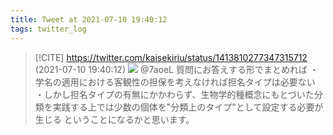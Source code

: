 ```yaml
---
title: Tweet at 2021-07-10 19:40:12
tags: twitter_log
---
```


> [!CITE] https://twitter.com/kaisekiriu/status/1413810277347315712 (2021-07-10 19:40:12)
> ![](https://twitter.com/kaisekiriu/status/1413810277347315712)
> @7aoeL 質問にお答えする形でまとめれば
> ・学名の適用における客観性の担保を考えなければ担名タイプは必要ない
> ・しかし担名タイプの有無にかかわらず、生物学的種概念にもとづいた分類を実践する上では少数の個体を"分類上のタイプ"として設定する必要が生じる
> ということになるかと思います。
